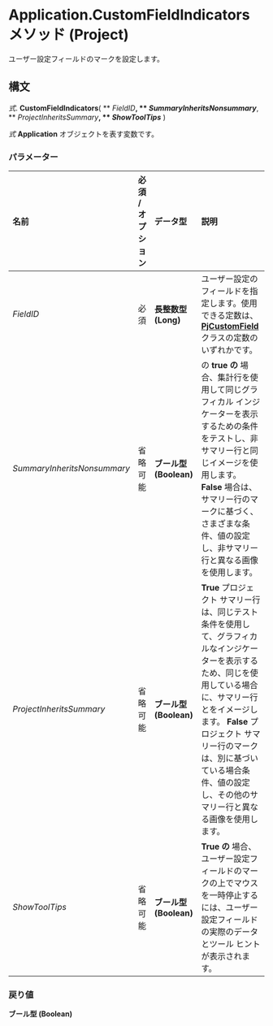 
# Application.CustomFieldIndicators メソッド (Project)

ユーザー設定フィールドのマークを設定します。


## 構文

 _式_. **CustomFieldIndicators**( ** _FieldID_**, ** _SummaryInheritsNonsummary_**, ** _ProjectInheritsSummary_**, ** _ShowToolTips_** )

 _式_ **Application** オブジェクトを表す変数です。


### パラメーター



|**名前**|**必須 / オプション**|**データ型**|**説明**|
|:-----|:-----|:-----|:-----|
| _FieldID_|必須|**長整数型 (Long)**|ユーザー設定のフィールドを指定します。使用できる定数は、 **[PjCustomField](eed248af-bde2-8299-3737-253cf96411e2.md)** クラスの定数のいずれかです。|
| _SummaryInheritsNonsummary_|省略可能|**ブール型 (Boolean)**|の **true の** 場合、集計行を使用して同じグラフィカル インジケーターを表示するための条件をテストし、非サマリー行と同じイメージを使用します。 **False** 場合は、サマリー行のマークに基づく、さまざまな条件、値の設定し、非サマリー行と異なる画像を使用します。|
| _ProjectInheritsSummary_|省略可能|**ブール型 (Boolean)**|**True** プロジェクト サマリー行は、同じテスト条件を使用して、グラフィカルなインジケーターを表示するため、同じを使用している場合に、サマリー行とをイメージします。 **False** プロジェクト サマリー行のマークは、別に基づいている場合条件、値の設定し、その他のサマリー行と異なる画像を使用します。|
| _ShowToolTips_|省略可能|**ブール型 (Boolean)**|**True の** 場合、ユーザー設定フィールドのマークの上でマウスを一時停止するには、ユーザー設定フィールドの実際のデータとツール ヒントが表示されます。|

### 戻り値

 **ブール型 (Boolean)**

